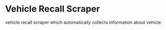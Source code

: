# Vehicle Recall Scraper
vehicle recall scraper which automatically collects information about vehicle
